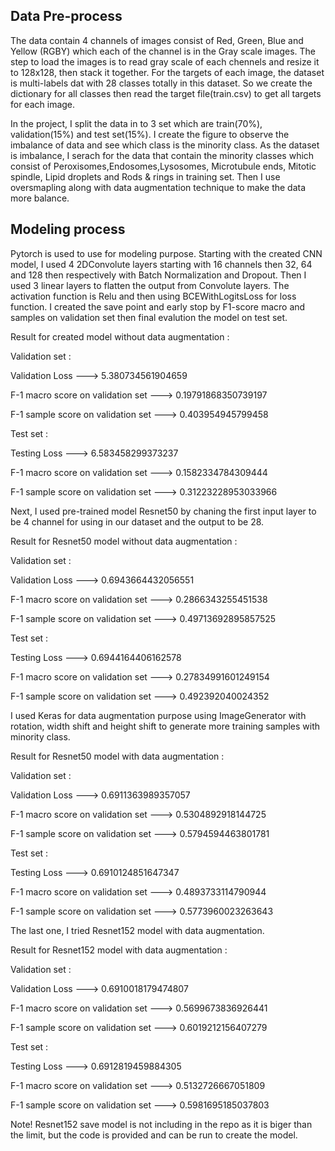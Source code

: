 ## Data Pre-process

The data contain 4 channels of images consist of Red, Green, Blue and Yellow (RGBY) which each of the channel is in the Gray scale images. The step to load the images is to read gray scale of each chennels and resize it to 128x128, then stack it together. 
For the targets of each image, the dataset is multi-labels dat with 28 classes totally in this dataset. So we create the dictionary for all classes then read the target file(train.csv) to get all targets for each image.

In the project, I split the data in to 3 set which are train(70%), validation(15%) and test set(15%). I create the figure to observe the imbalance of data and see which class is the minority class.
As the dataset is imbalance, I serach for the data that contain the minority classes which consist of Peroxisomes,Endosomes,Lysosomes, Microtubule ends, Mitotic spindle, Lipid droplets and Rods & rings in training set.
Then I use oversmapling along with data augmentation technique to make the data more balance.

## Modeling process

Pytorch is used to use for modeling purpose. Starting with the created CNN model, I used 4 2DConvolute layers starting with 16 channels then 32, 64 and 128 then respectively with Batch Normalization and Dropout. Then I used 3 linear layers to flatten the output from Convolute layers. The activation function is Relu and then using BCEWithLogitsLoss for loss function. I created the save point and early stop by F1-score macro and samples on validation set then final evalution the model on test set.

Result for created model without data augmentation :

Validation set :

Validation Loss ---> 5.380734561904659

F-1 macro score on validation set ---> 0.19791868350739197

F-1 sample score on validation set ---> 0.403954945799458

Test set :

Testing Loss ---> 6.583458299373237

F-1 macro score on validation set ---> 0.1582334784309444

F-1 sample score on validation set ---> 0.31223228953033966

Next, I used pre-trained model Resnet50 by chaning the first input layer to be 4 channel for using in our dataset and the output to be 28.

Result for Resnet50 model without data augmentation :

Validation set :

Validation Loss ---> 0.6943664432056551

F-1 macro score on validation set ---> 0.2866343255451538

F-1 sample score on validation set ---> 0.49713692895857525

Test set :

Testing Loss ---> 0.6944164406162578

F-1 macro score on validation set ---> 0.27834991601249154

F-1 sample score on validation set ---> 0.492392040024352

I used Keras for data augmentation purpose using ImageGenerator with rotation, width shift and height shift to generate more training samples with minority class.

Result for Resnet50 model with data augmentation :

Validation set :

Validation Loss ---> 0.6911363989357057

F-1 macro score on validation set ---> 0.5304892918144725

F-1 sample score on validation set ---> 0.5794594463801781

Test set :

Testing Loss ---> 0.6910124851647347

F-1 macro score on validation set ---> 0.4893733114790944

F-1 sample score on validation set ---> 0.5773960023263643

The last one, I tried Resnet152 model with data augmentation.

Result for Resnet152 model with data augmentation :

Validation set :

Validation Loss ---> 0.6910018179474807

F-1 macro score on validation set ---> 0.5699673836926441

F-1 sample score on validation set ---> 0.6019212156407279

Test set :

Testing Loss ---> 0.6912819459884305

F-1 macro score on validation set ---> 0.5132726667051809

F-1 sample score on validation set ---> 0.5981695185037803

Note! Resnet152 save model is not including in the repo as it is biger than the limit, but the code is provided and can be run to create the model.




